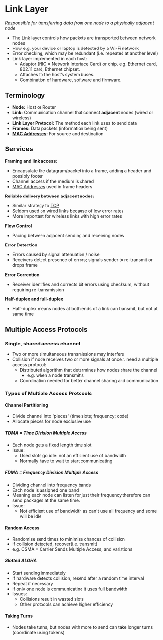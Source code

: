 # Link Layer
*Responsible for transferring data from one node to a physically adjacent node*
- The Link layer controls how packets are transported between network nodes
- How e.g. your device or laptop is detected by a Wi-Fi network
- Error checking, which may be redundant (i.e. repeated at another level)
- Link layer implemented in each host:
	- Adaptor (NIC = Network Interface Card) or chip.  e.g. Ethernet card, 802.11 card, Ethernet chipset. 
	- Attaches to the host’s system buses.
	- Combination of hardware, software and firmware.
## Terminology
- **Node:** Host or Router
- **Link:** Communication channel that connect **adjacent** nodes (wired or wireless)
- **Link Layer Protocol:** The method each link uses to send data
- **Frames:** Data packets (information being sent)
- **[MAC Addresses](MAC%20Addresses.md):** For source and destination

## Services
**Framing and link access:**
- Encapsulate the datagram/packet into a frame, adding a header and possibly footer
- Channel access if the medium is shared
- [MAC Addresses](MAC%20Addresses.md) used in frame headers

**Reliable delivery between adjacent nodes:**
- Similar strategy to [TCP](TCP.md)
- Seldom used on wired links because of low error rates
- More important for wireless links with high error rates

**Flow Control**
- Pacing between adjacent sending and receiving nodes

**Error Detection**
- Errors caused by signal attenuation / noise
- Receivers detect presence of errors; signals sender to re-transmit or drops frame

**Error Correction**
- Receiver identifies and corrects bit errors using checksum, without requiring re-transmission

**Half-duplex and full-duplex**
- Half-duplex means nodes at both ends of a link can transmit, but not at same time

## Multiple Access Protocols
### Single, shared access channel.
- Two or more simultaneous transmissions may interfere
- Collision if node receives two or more signals at once
$\therefore$ need a multiple access protocol:
	- Distributed algorithm that determines how nodes share the channel
		- e.g. when a node transmitts
	- Coordination needed for better channel sharing and communication

### Types of Multiple Access Protocols
#### Channel Partitioning
- Divide channel into 'pieces' (time slots; frequency; code)
- Allocate pieces for node exclusive use
##### TDMA = Time Division Multiple Access
- Each node gets a fixed length time slot
- Issue:
	- Used slots go idle: not an efficient use of bandwidth
	- Normally have to wait to start communicating
##### FDMA = Frequency Division Multiple Access
- Dividing channel into frequency bands
- Each node is assigned one band
- Meaning each node can listen for just their frequency therefore can send packages at the same time. 
- Issue: 
	- Not efficient use of bandwidth as can't use all frequency and some will be idle
#### Random Access
- Randomise send times to minimise chances of collision
- If collision detected, recover(i.e. transmit)
- e.g. CSMA = Carrier Sends Multiple Access, and variations
##### Slotted ALOHA
- Start sending immediately
- If hardware detects collision, resend after a random time interval
- Repeat if necessary
- If only one node is communicating it uses full bandwidth
- Issues:
	- Collisions result in wasted slots
	- Other protocols can achieve higher efficiency
#### Taking Turns
- Nodes take turns, but nodes with more to send can take longer turns (coordinate using tokens)